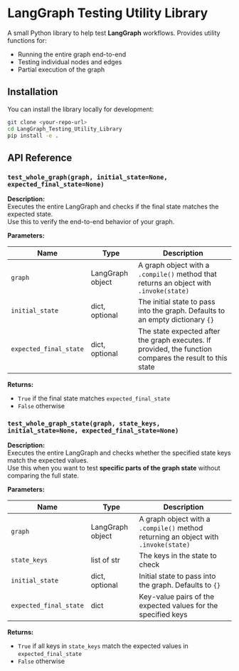 # LangGraph Testing Utility Library

A small Python library to help test **LangGraph** workflows. Provides utility functions for:

- Running the entire graph end-to-end
- Testing individual nodes and edges
- Partial execution of the graph

## Installation

You can install the library locally for development:

```bash
git clone <your-repo-url>
cd LangGraph_Testing_Utility_Library
pip install -e .
```

## API Reference

### `test_whole_graph(graph, initial_state=None, expected_final_state=None)`

**Description:**  
Executes the entire LangGraph and checks if the final state matches the expected state.  
Use this to verify the end-to-end behavior of your graph.

**Parameters:**

| Name                   | Type             | Description                                                                                              |
| ---------------------- | ---------------- | -------------------------------------------------------------------------------------------------------- |
| `graph`                | LangGraph object | A graph object with a `.compile()` method that returns an object with `.invoke(state)`                   |
| `initial_state`        | dict, optional   | The initial state to pass into the graph. Defaults to an empty dictionary `{}`                           |
| `expected_final_state` | dict, optional   | The state expected after the graph executes. If provided, the function compares the result to this state |

**Returns:**

- `True` if the final state matches `expected_final_state`
- `False` otherwise

### `test_whole_graph_state(graph, state_keys, initial_state=None, expected_final_state=None)`

**Description:**  
Executes the entire LangGraph and checks whether the specified state keys match the expected values.  
Use this when you want to test **specific parts of the graph state** without comparing the full state.

**Parameters:**

| Name                   | Type             | Description                                                                         |
| ---------------------- | ---------------- | ----------------------------------------------------------------------------------- |
| `graph`                | LangGraph object | A graph object with a `.compile()` method returning an object with `.invoke(state)` |
| `state_keys`           | list of str      | The keys in the state to check                                                      |
| `initial_state`        | dict, optional   | Initial state to pass into the graph. Defaults to `{}`                              |
| `expected_final_state` | dict             | Key-value pairs of the expected values for the specified keys                       |

**Returns:**

- `True` if all keys in `state_keys` match the expected values in `expected_final_state`
- `False` otherwise
